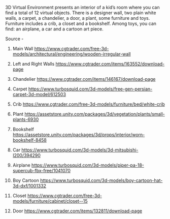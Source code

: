 3D Virtual Environment presents an interior of a kid’s room where you can find a total of 12 virtual objects. There is a designer wall, two plain white walls, a carpet, a chandelier, a door, a plant, some furniture and toys. Furniture includes a crib, a closet and a bookshelf. Among toys, you can find: an airplane, a car and a cartoon art piece. 

Source -

1.	Main Wall
https://www.cgtrader.com/free-3d-models/architectural/engineering/wooden-irregular-wall

2.	Left and Right Walls
https://www.cgtrader.com/items/163552/download-page

3.	Chandelier
https://www.cgtrader.com/items/146167/download-page

4.	Carpet
https://www.turbosquid.com/3d-models/free-gen-persian-carpet-3d-model/612503

5.	Crib
https://www.cgtrader.com/free-3d-models/furniture/bed/white-crib

6.	Plant
https://assetstore.unity.com/packages/3d/vegetation/plants/small-plants-6930

7.	Bookshelf
https://assetstore.unity.com/packages/3d/props/interior/worn-bookshelf-8458

8.	Car
https://www.turbosquid.com/3d-models/3d-mitsubishi-l200/394290

9.	Airplane
https://www.turbosquid.com/3d-models/piper-pa-18-supercub-fbx-free/1041070

10.	Boy Cartoon
https://www.turbosquid.com/3d-models/boy-cartoon-hat-3d-dxf/1001332

11.	Closet
https://www.cgtrader.com/free-3d-models/furniture/cabinet/closet--15

12.	Door
https://www.cgtrader.com/items/132811/download-page
